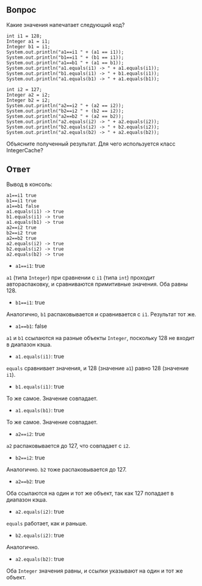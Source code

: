 ## Вопрос
Какие значения напечатает следующий код?
```
int i1 = 128;
Integer a1 = i1;
Integer b1 = i1;
System.out.println("a1==i1 " + (a1 == i1));
System.out.println("b1==i1 " + (b1 == i1));
System.out.println("a1==b1 " + (a1 == b1));
System.out.println("a1.equals(i1) -> " + a1.equals(i1));
System.out.println("b1.equals(i1) -> " + b1.equals(i1));
System.out.println("a1.equals(b1) -> " + a1.equals(b1));

int i2 = 127;
Integer a2 = i2;
Integer b2 = i2;
System.out.println("a2==i2 " + (a2 == i2));
System.out.println("b2==i2 " + (b2 == i2));
System.out.println("a2==b2 " + (a2 == b2));
System.out.println("a2.equals(i2) -> " + a2.equals(i2));
System.out.println("b2.equals(i2) -> " + b2.equals(i2));
System.out.println("a2.equals(b2) -> " + a2.equals(b2));
```
Объясните полученный результат. Для чего используется класс IntegerCache?

## Ответ
Вывод в консоль:
```
a1==i1 true
b1==i1 true
a1==b1 false
a1.equals(i1) -> true
b1.equals(i1) -> true
a1.equals(b1) -> true
a2==i2 true
b2==i2 true
a2==b2 true
a2.equals(i2) -> true
b2.equals(i2) -> true
a2.equals(b2) -> true
```
- `a1==i1`: true

`a1` (типа `Integer`) при сравнении с `i1` (типа `int`) проходит автораспаковку, и сравниваются примитивные значения. Оба равны 128.

- `b1==i1`: true

Аналогично, `b1` распаковывается и сравнивается с `i1`. Результат тот же.

- `a1==b1`: false

`a1` и `b1` ссылаются на разные объекты `Integer`, поскольку 128 не входит в диапазон кэша.

- `a1.equals(i1)`: true

`equals` сравнивает значения, и 128 (значение `a1`) равно 128 (значение `i1`).

- `b1.equals(i1)`: true

То же самое. Значение совпадает.

- `a1.equals(b1)`: true
  
То же самое. Значение совпадает.

- `a2==i2`: true

`a2` распаковывается до 127, что совпадает с `i2`.

- `b2==i2`: true

Аналогично. `b2` тоже распаковывается до 127.

- `a2==b2`: true

Оба ссылаются на один и тот же объект, так как 127 попадает в диапазон кэша.

- `a2.equals(i2)`: true

`equals` работает, как и раньше.

- `b2.equals(i2)`: true

Аналогично.

- `a2.equals(b2)`: true

Оба `Integer` значения равны, и ссылки указывают на один и тот же объект.
